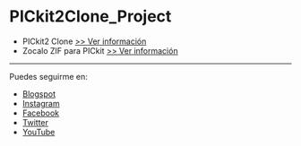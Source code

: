 # PICkit2Clone_Project

- PICkit2 Clone [>> Ver información](http://mrchunckuee.blogspot.com/2015/04/pickit2-clone.html)
- Zocalo ZIF para PICkit [>> Ver información](http://mrchunckuee.blogspot.com/2015/10/zocalo-zif-para-pickit.html)

***
Puedes seguirme en:
- [Blogspot](http://mrchunckuee.blogspot.com)
- [Instagram](https://www.instagram.com/mrchunckuee_electronics/)
- [Facebook](https://www.facebook.com/MrChunckueeElectronics)
- [Twitter](https://twitter.com/MrChunckuee)
- [YouTube](https://www.youtube.com/@MrChunckueeElectronics)
